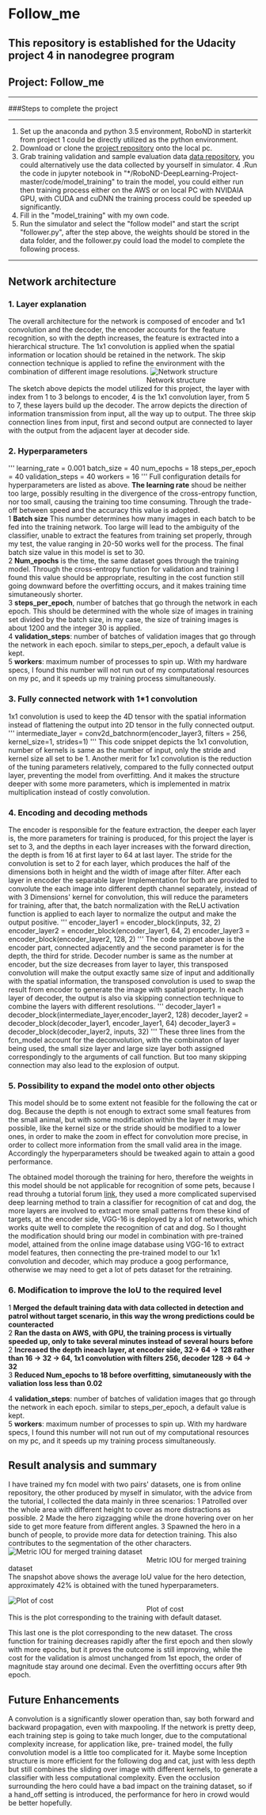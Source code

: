 # Follow_me
This repository is established for the Udacity project 4 in nanodegree program
---
## Project: Follow_me

---


###Steps to complete the project

---

1. Set up the anaconda and python 3.5 environment, RoboND in starterkit from project 1 could be directly utilized as the python environment.
2. Download or clone the [project repository](https://github.com/udacity/RoboND-DeepLearning-Project.git) onto the local pc.  
3. Grab training validation and sample evaluation data [data repository](https://s3-us-west-1.amazonaws.com/udacity-robotics/Deep+Learning+Data/Lab), you could alternatively use the data collected by yourself in simulator.
4 .Run the code in jupyter notebook in "*/RoboND-DeepLearning-Project-master/code/model_training" to train the model, you could either run then training process either on the AWS or on local PC with NVIDAIA GPU, with CUDA and cuDNN the training process could be speeded up significantly.
5. Fill in the "model_training" with my own code. 
6. Run the simulator and select the "follow model" and start the script "follower.py", after the step above, the weights should be stored in the data folder, and the follower.py could load the model to complete the following process.

---

## Network architecture 
### 1. Layer explanation
The overall architecture for the network is composed of encoder and 1x1 convolution and the decoder, the encoder accounts for the feature recognition, so with the depth increases, the feature is extracted into a hierarchical  structure. The 1x1 convolution is applied when the spatial  information or location should be retained in the network. The skip connection technique is applied to refine the environment with the combination of different image resolutions.
![Network structure](network_structure.jpg)
<br />&emsp; &emsp;  &emsp;  &emsp; &emsp; &emsp;  &emsp;  &emsp; &emsp; &emsp;  &emsp;  &emsp;&emsp; &emsp;  &emsp;  &emsp;Network structure<br />
The sketch above depicts the model utilized for this project, the layer with index from 1 to 3 belongs to encoder, 4 is the 1x1 convolution layer, from 5 to 7, these layers build up the decoder. The arrow depicts the direction of information transmission from input, all the way up to output. The three skip connection lines from input, first and second output are connected to layer with the output from the adjacent layer at decoder side.
### 2. Hyperparameters
'''
learning_rate = 0.001
batch_size = 40
num_epochs = 18
steps_per_epoch = 40
validation_steps = 40
workers = 16
'''
Full configuration details for hyperparameters are listed as above. 
<b>The learning rate</b> shoud be neither too large, possibly resulting in the divergence of the cross-entropy function, nor too small, causing the training too time consuming. Through the trade-off between speed and the accuracy this value is adopted.<br />
1 <b>Batch size</b> This number determines how many images in each batch to be fed into the training network. Too large will lead to the ambiguity of the classifier, unable to extract the features from training set properly, through my test, the value ranging in 20-50 works well  for the process. The final batch size value in this model is set to 30. <br />
2 <b>Num_epochs</b> is the time, the same dataset goes through the training model. Through the cross-entropy function for validation and training I found this value should be appropriate, resulting in the cost function still going downward before the overfitting occurs, and it makes training time simutaneously shorter. <br /> 
3 <b>steps_per_epoch</b>, number of batches that go through the network in each epoch. This should be determined with the whole size of images in training set divided by the batch size, in my case, the size of training images is about 1200 and the integer 30 is applied. <br />
4 <b>validation_steps</b>: number of batches of validation images that go through the network in each epoch. similar to steps_per_epoch, a default value is kept. <br />
5 <b>workers</b>: maximum number of processes to spin up. With my hardware specs, I found this number will not run out of my computational resources on my pc, and it speeds up my training process simultaneously. <br />
### 3. Fully connected network with 1*1 convolution 
1x1 convolution is used to keep the 4D tensor with the spatial information instead of flattening the output into 2D tensor in the fully connected output.
'''
    intermediate_layer = conv2d_batchnorm(encoder_layer3, filters = 256, kernel_size=1, strides=1)
'''
This code snippet depicts the 1x1 convolution, number of kernels is same as the number of input, only the stride and kernel size all set to be 1.
Another merit for 1x1 convolution is the reduction of the tuning parameters relatively, compared to the fully connected output layer, preventing the model from overfitting. And it makes the structure deeper with some more parameters, which is implemented in matrix multiplication instead of costly convolution. 

### 4. Encoding and decoding methods
The encoder is responsible for the feature extraction, the deeper each layer is, the more parameters for training is produced, for this project the layer is set to 3, and the depths in each layer increases with the forward direction, the depth is from 16 at first layer to 64 at last layer. The stride for the convolution is set to 2 for each layer, which produces the half of the dimensions both in height and the width of image after filter. After each layer in encoder the separable layer Implementation for both are provided to convolute the each image into different depth channel separately, instead of with 3 Dimensions' kernel for convolution, this will reduce the parameters for training, after that, the batch normalization with the ReLU activation function is applied to each layer to normalize the output and make the output positive.
'''
    encoder_layer1 = encoder_block(inputs, 32, 2)   
    encoder_layer2 = encoder_block(encoder_layer1, 64, 2)
    encoder_layer3 = encoder_block(encoder_layer2, 128, 2)
'''
 The code snippet above is the encoder part, connected adjacently and the second parameter is for the depth, the third for stride.
Decoder number is same as the number at encoder, but the size decreases from layer to layer, this transposed convolution will make the output exactly same size of input and additionally with the spatial information, the transposed convolution is used to swap the result from encoder to generate the image with spatial property. In each layer of decoder, the output is also via skipping connection technique to combine the layers with different resolutions.
'''
    decoder_layer1 = decoder_block(intermediate_layer,encoder_layer2, 128)
    decoder_layer2 = decoder_block(decoder_layer1, encoder_layer1, 64)
    decoder_layer3 = decoder_block(decoder_layer2, inputs, 32)
'''
These three lines from the fcn_model account for the deconvolution,  with the combinaton of layer being used,  the small size layer and large size layer both assigned correspondingly to the arguments of call function. But too many skipping connection may also lead to the explosion of output.
### 5. Possibility to expand the model onto other objects
This model should be to some extent not feasible for the following the cat or dog. Because the depth is not enough to extract some small features from the small animal, but with some modification within the layer it may be possible, like the kernel size or the stride should be modified to a lower ones, in order to make the zoom in effect for convolution more precise,  in order to collect more information from the small valid area in the image. Accordingly the hyperparameters should be tweaked again to attain a good performance.

The obtained model thorough the training for hero, therefore the weights in this model should be not applicable for recognition of some pets, 
because I read throuhg a tutorial forum [link](http://forums.fast.ai/t/my-note-on-lesson-1-image-recognition-cats-dogs-a-cognitive-use-case-by-implementing-a-supervised-learning-for-image-classification/6284), they used a more complicated supervised deep learning method to train a classifier for recognition of cat and dog, the more layers are involved to extract more small patterns from these kind of targets, at the encoder side, VGG-16 is deployed by a lot of networks, which works quite well to complete the recognition of cat and dog. So I thought the modification should bring our model in combination with pre-trained model, attained from the online image database using VGG-16 to extract model features,  then connecting the pre-trained model to our 1x1 convolution and decoder, which may produce a goog performance, otherwise we may need to get a lot of pets dataset for the retraining.
### 6. Modification to improve the IoU to the required level
1 <b>Merged the default training data with data collected in detection and patrol without target scenario, in this way the wrong predictions could be counteracted</b> <br /> 
2 <b>Ran the dasta on AWS, with GPU, the training process is virtually speeded up, only to take several minutes instead of several hours before</b> <br /> 
2 <b>Increased the depth ineach layer, at encoder side, 32-> 64 -> 128 rather than 16 -> 32 -> 64, 1x1 convolution with filters 256, decoder 128 -> 64 -> 32 </b> <br /> 
3 <b>Reduced Num_epochs to  18 before overfitting, simutaneously with the valiation loss less than 0.02 </b> <br /> 

4 <b>validation_steps</b>: number of batches of validation images that go through the network in each epoch. similar to steps_per_epoch, a default value is kept. <br />
5 <b>workers</b>: maximum number of processes to spin up. With my hardware specs, I found this number will not run out of my computational resources on my pc, and it speeds up my training process simultaneously. <br />

## Result analysis and summary 
I have trained my fcn model with two pairs' datasets, one is from online repository, the other produced by myself in simulator, with the advice from the tutorial, I collected the data mainly in three scenarios:
1 Patrolled over the whole area with different height to cover as more distractions as possible.
2 Made the hero zigzagging while the drone hovering over on her side to get more feature from different angles.
3 Spawned the hero in a bunch of people, to provide more data for detection training. This also contributes to the segmentation of the other characters.
![Metric IOU for merged training dataset](average_IoU_metric.png)
<br />&emsp; &emsp;  &emsp;  &emsp; &emsp; &emsp;  &emsp;  &emsp; &emsp; &emsp;  &emsp;  &emsp;&emsp; &emsp;  &emsp;  &emsp;Metric IOU for merged training dataset<br />
The snapshot above shows the average IoU value for the hero detection, approximately 42% is obtained with the tuned hyperparameters.

![Plot of cost](plot_data.JPG)
<br />&emsp; &emsp;  &emsp;  &emsp; &emsp; &emsp;  &emsp;  &emsp; &emsp; &emsp;  &emsp;  &emsp;&emsp; &emsp;  &emsp;  &emsp;Plot of cost <br />
This is the plot corresponding to the training with default dataset.

This last one is the plot corresponding to the new dataset. The cross function for training decreases rapidly after the first epoch and then slowly with more epochs, but it proves the outcome is still improving, while the cost for the validation is almost unchanged from 1st epoch, the order of magnitude stay around one decimal. Even the overfitting occurs after 9th epoch.
## Future Enhancements	
A convolution is a significantly slower operation than, say both forward and backward propagation, even with maxpooling. If the network is pretty deep, each training step is going to take much longer, due to the computational complexity increase, for application like, pre- trained model, the fully convolution model is a little too complicated for it.
Maybe some Inception structure is more efficient for the following dog and cat, just with less depth but still combines the sliding over image with different kernels, to generate a classifier with less computational complexity.
Even the occlusion surrounding the hero could have a bad impact on the training dataset, so if a hand_off setting is introduced, the performance for hero in crowd would be better hopefully.

